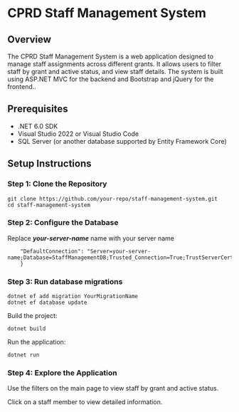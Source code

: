 # CPRD Staff Management System

## Overview
The CPRD Staff Management System is a web application designed to manage staff assignments across different grants. It allows users to filter staff by grant and active status, and view staff details. The system is built using ASP.NET MVC for the backend and Bootstrap and jQuery for the frontend..

## Prerequisites
- .NET 6.0 SDK
- Visual Studio 2022 or Visual Studio Code
- SQL Server (or another database supported by Entity Framework Core)

## Setup Instructions


### Step 1: Clone the Repository
```
git clone https://github.com/your-repo/staff-management-system.git
cd staff-management-system
```

### Step 2: Configure the Database
Replace ***your-server-name*** name with your server name
``` "ConnectionStrings": {
    "DefaultConnection": "Server=your-server-name;Database=StaffManagementDB;Trusted_Connection=True;TrustServerCertificate=True;MultipleActiveResultSets=true" 
    } 
```

### Step 3: Run database migrations

```
dotnet ef add migration YourMigrationName
dotnet ef database update
```

Build the project:

```
dotnet build
```

Run the application:
```
dotnet run
```

### Step 4: Explore the Application
Use the filters on the main page to view staff by grant and active status.

Click on a staff member to view detailed information.
